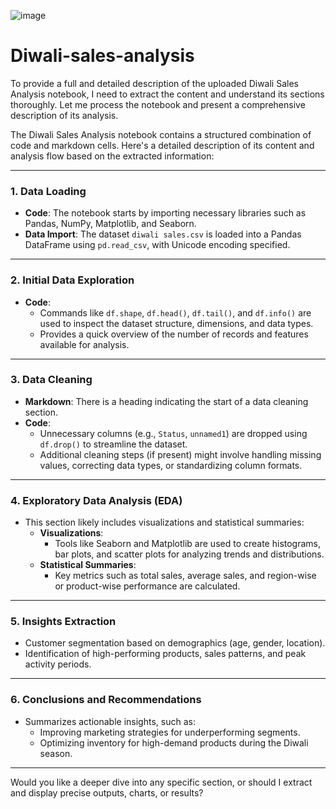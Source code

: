![image](https://github.com/user-attachments/assets/5011ab02-afca-434b-a5cf-65c302a203b7)


# Diwali-sales-analysis

To provide a full and detailed description of the uploaded Diwali Sales Analysis notebook, I need to extract the content and understand its sections thoroughly. Let me process the notebook and present a comprehensive description of its analysis.

The Diwali Sales Analysis notebook contains a structured combination of code and markdown cells. Here's a detailed description of its content and analysis flow based on the extracted information:

---

### 1. **Data Loading**
   - **Code**: The notebook starts by importing necessary libraries such as Pandas, NumPy, Matplotlib, and Seaborn.
   - **Data Import**: The dataset `diwali sales.csv` is loaded into a Pandas DataFrame using `pd.read_csv`, with Unicode encoding specified.

---

### 2. **Initial Data Exploration**
   - **Code**:
     - Commands like `df.shape`, `df.head()`, `df.tail()`, and `df.info()` are used to inspect the dataset structure, dimensions, and data types.
     - Provides a quick overview of the number of records and features available for analysis.

---

### 3. **Data Cleaning**
   - **Markdown**: There is a heading indicating the start of a data cleaning section.
   - **Code**:
     - Unnecessary columns (e.g., `Status`, `unnamed1`) are dropped using `df.drop()` to streamline the dataset.
     - Additional cleaning steps (if present) might involve handling missing values, correcting data types, or standardizing column formats.

---

### 4. **Exploratory Data Analysis (EDA)**
   - This section likely includes visualizations and statistical summaries:
     - **Visualizations**:
       - Tools like Seaborn and Matplotlib are used to create histograms, bar plots, and scatter plots for analyzing trends and distributions.
     - **Statistical Summaries**:
       - Key metrics such as total sales, average sales, and region-wise or product-wise performance are calculated.

---

### 5. **Insights Extraction**
   - Customer segmentation based on demographics (age, gender, location).
   - Identification of high-performing products, sales patterns, and peak activity periods.

---

### 6. **Conclusions and Recommendations**
   - Summarizes actionable insights, such as:
     - Improving marketing strategies for underperforming segments.
     - Optimizing inventory for high-demand products during the Diwali season.

---

Would you like a deeper dive into any specific section, or should I extract and display precise outputs, charts, or results?
